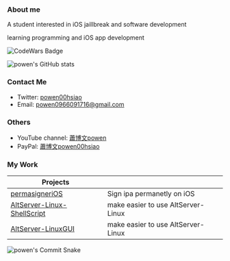 
### About me 

A student interested in iOS jaillbreak and software development

learning programming and iOS app development

![CodeWars Badge](https://www.codewars.com/users/powenn/badges/large?logo=true)

![powen's GitHub stats](https://github-readme-stats.vercel.app/api?username=powenn&show_icons=true&theme=tokyonight&count_private=true)

### Contact Me
* Twitter: [powen00hsiao](https://twitter.com/powen00hsiao)
* Email: powen0966091716@gmail.com

### Others  
* YouTube channel: [蕭博文powen](https://youtube.com/channel/UC10pdtvFTDo60X-aXvbNy7w)
* PayPal: [蕭博文powen00hsiao](https://www.paypal.com/paypalme/powen00hsiao)

### My Work
| Projects                                                  |                                                                                |
|-----------------------------------------------------------|--------------------------------------------------------------------------------|
| [permasigneriOS](https://github.com/powenn/permasigneriOS)         | Sign ipa permanetly on iOS |
| [AltServer-Linux-ShellScript](https://github.com/powenn/AltServer-Linux-ShellScript)         | make easier to use AltServer-Linux |
| [AltServer-LinuxGUI](https://github.com/powenn/AltServer-LinuxGUI)         | make easier to use AltServer-Linux |

![powen's Commit Snake](https://github.com/powenn/powenn/blob/output/github-contribution-grid-snake.gif)

 


[1]:https://github.com/powenn/powenn/blob/main/photos/02.gif
